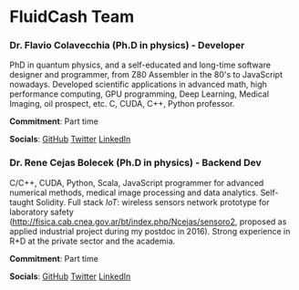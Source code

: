 # FluidCash Team

### Dr. Flavio Colavecchia (Ph.D in physics) - Developer

PhD in quantum physics, and a self-educated and long-time software designer and programmer, from Z80 Assembler in the 80's to JavaScript nowadays. Developed scientific applications in advanced math, high performance computing, GPU programming, Deep Learning, Medical Imaging, oil prospect, etc. C, CUDA, C++, Python professor. 

**Commitment**: Part time

**Socials**: [GitHub](https://github.com/fcolavecchia) [Twitter](https://twitter.com/rucacura) [LinkedIn](https://www.linkedin.com/in/flavio-d-colavecchia/)

### Dr. Rene Cejas Bolecek (Ph.D in physics) - Backend Dev

C/C++, CUDA, Python, Scala, JavaScript programmer for advanced numerical methods, medical image processing and data analytics. Self-taught Solidity. Full stack *IoT*: wireless sensors network prototype for laboratory safety (http://fisica.cab.cnea.gov.ar/bt/index.php/Ncejas/sensoro2, proposed as applied industrial project during my postdoc in 2016). Strong experience in R+D at the private sector and the academia. 

**Commitment**: Part time

**Socials**: [GitHub](https://github.com/renexdev) [Twitter](https://twitter.com/ReneX10) [LinkedIn](https://www.linkedin.com/in/rene-bolecek-893bba6/)

